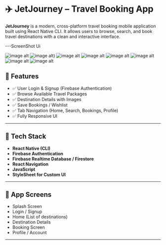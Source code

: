 # ✈️ JetJourney – Travel Booking App

**JetJourney** is a modern, cross-platform travel booking mobile application built using React Native CLI. It allows users to browse, search, and book travel destinations with a clean and interactive interface.

---ScreenShot Ui

![image alt](https://github.com/Mohsinpadhan/JetJourney-Travel-Booking-App-/blob/475a8045d10e403690e582bd708ac6dd0c4c0acd/ui1.jpg)
![image alt](https://github.com/Mohsinpadhan/JetJourney-Travel-Booking-App-/blob/bb8801fa4987fd5911a956487adf31595f76d632/ui2%20(2).jpg))
![image alt](https://github.com/Mohsinpadhan/JetJourney-Travel-Booking-App-/blob/6f97114b7ad4b5b03a3a928fefdc9b9b87c26603/ui3.jpg)
![image alt](https://github.com/Mohsinpadhan/JetJourney-Travel-Booking-App-/blob/60636772b66431395ad7849eece01a10a95e648e/login%20ui4.jpg)
![image alt](https://github.com/Mohsinpadhan/JetJourney-Travel-Booking-App-/blob/898c4d8065b243c671fadcf075f9b80cf5e6f058/HomeScreenui%205.jpg)
![image alt](https://github.com/Mohsinpadhan/JetJourney-Travel-Booking-App-/blob/3c7099263f54a25e350977750e28e30948334c00/ui6%20(2).jpg)
![image alt](https://github.com/Mohsinpadhan/JetJourney-Travel-Booking-App-/blob/5c914f8b5957be20da4c3c07a6393b97effa0b23/ui7%20(2).jpg)
![image alt](https://github.com/Mohsinpadhan/JetJourney-Travel-Booking-App-/blob/e7368bb0b9d9fd2da13cc5937a5ee9b474c6338c/ui8.jpg)


## 🚀 Features

- ✅ User Login & Signup (Firebase Authentication)
- ✅ Browse Available Travel Packages
- ✅ Destination Details with Images
- ✅ Save Bookings / Wishlist
- ✅ Tab Navigation (Home, Search, Bookings, Profile)
- ✅ Fully Responsive UI

---

## 📱 Tech Stack

- **React Native (CLI)**
- **Firebase Authentication**
- **Firebase Realtime Database / Firestore**
- **React Navigation**
- **JavaScript**
- **StyleSheet for Custom UI**

---

## 🧭 App Screens

- Splash Screen  
- Login / Signup  
- Home (List of destinations)  
- Destination Details  
- Booking Screen  
- Profile / Account

---



